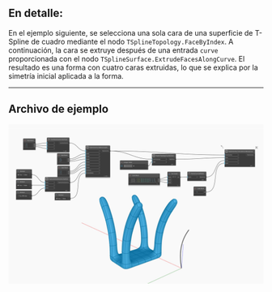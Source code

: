 <!--- Autodesk.DesignScript.Geometry.TSpline.TSplineSurface.ExtrudeFacesAlongCurve --->
<!--- XTER6KGCJ3OP43RH5L4IEBVIW7JTSDB46DYI7BVE2UMG3DXB7HLQ --->
## En detalle:
En el ejemplo siguiente, se selecciona una sola cara de una superficie de T-Spline de cuadro mediante el nodo `TSplineTopology.FaceByIndex`. A continuación, la cara se extruye después de una entrada `curve` proporcionada con el nodo `TSplineSurface.ExtrudeFacesAlongCurve`. El resultado es una forma con cuatro caras extruidas, lo que se explica por la simetría inicial aplicada a la forma.
___
## Archivo de ejemplo

![TSplineSurface.ExtrudeFacesAlongCurve](./XTER6KGCJ3OP43RH5L4IEBVIW7JTSDB46DYI7BVE2UMG3DXB7HLQ_img.jpg)
